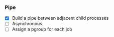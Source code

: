 

### Pipe
- [x] Build a pipe between adjacent child processes
- [ ] Asynchronous
- [ ] Assign a pgroup for each job